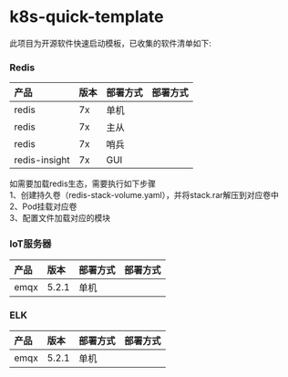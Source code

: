 # k8s-quick-template
此项目为开源软件快速启动模板，已收集的软件清单如下:

### Redis

| 产品 | 版本| 部署方式 | 部署方式 | 
|:-------|:-------|:--------|:--------|
| redis   | 7x   | 单机    |
| redis   | 7x   | 主从    |
| redis   | 7x   | 哨兵    |
| redis-insight   | 7x   | GUI    |

如需要加载redis生态，需要执行如下步骤  
1、创建持久卷（redis-stack-volume.yaml），并将stack.rar解压到对应卷中  
2、Pod挂载对应卷  
3、配置文件加载对应的模块  


### IoT服务器

| 产品 | 版本| 部署方式 | 部署方式 | 
|:-------|:-------|:--------|:--------|
| emqx   | 5.2.1   | 单机    |

### ELK

| 产品 | 版本| 部署方式 | 部署方式 | 
|:-------|:-------|:--------|:--------|
| emqx   | 5.2.1   | 单机    |